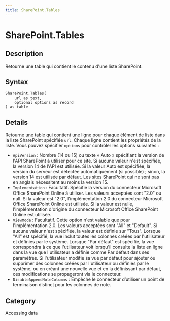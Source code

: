 ```yaml
---
title: SharePoint.Tables
---
```


# SharePoint.Tables


## Description

Retourne une table qui contient le contenu d&#39;une liste SharePoint.


## Syntax

```powerquery
SharePoint.Tables(
    url as text,
    optional options as record
) as table
```


## Details

Retourne une table qui contient une ligne pour chaque élément de liste dans la liste SharePoint spécifiée <code>url</code>. Chaque ligne contient les propriétés de la liste. Vous pouvez spécifier <code>options</code> pour contrôler les options suivantes :    <ul><li><code>ApiVersion</code> : Nombre (14&#160;ou&#160;15) ou texte &#171;&#160;Auto&#160;&#187; sp&#233;cifiant la version de l&#39;API SharePoint &#224; utiliser pour ce site. Si aucune valeur n&#39;est sp&#233;cifi&#233;e, la version&#160;14 de l&#39;API est utilis&#233;e. Si la valeur Auto est sp&#233;cifi&#233;e, la version du serveur est d&#233;tect&#233;e automatiquement (si possible)&#160;; sinon, la version&#160;14 est utilis&#233;e par d&#233;faut. Les sites SharePoint qui ne sont pas en anglais n&#233;cessitent au moins la version&#160;15.</li><li><code>Implementation</code> : Facultatif. Sp&#233;cifie la version du connecteur Microsoft Office SharePoint Online &#224; utiliser. Les valeurs accept&#233;es sont &quot;2.0&quot; ou null. Si la valeur est &quot;2.0&quot;, l&#39;impl&#233;mentation 2.0 du connecteur Microsoft Office SharePoint Online est utilis&#233;e. Si la valeur est nulle, l&#39;impl&#233;mentation d&#39;origine du connecteur Microsoft Office SharePoint Online est utilis&#233;e.</li><li><code>ViewMode</code> : Facultatif. Cette option n&#39;est valable que pour l&#39;impl&#233;mentation 2.0. Les valeurs accept&#233;es sont &quot;All&quot; et &quot;Default&quot;. Si aucune valeur n&#39;est sp&#233;cifi&#233;e, la valeur est d&#233;finie sur &quot;Tous&quot;. Lorsque &quot;All&quot; est sp&#233;cifi&#233;, la vue inclut toutes les colonnes cr&#233;&#233;es par l&#39;utilisateur et d&#233;finies par le syst&#232;me. Lorsque &quot;Par d&#233;faut&quot; est sp&#233;cifi&#233;, la vue correspondra &#224; ce que l&#39;utilisateur voit lorsqu&#39;il consulte la liste en ligne dans la vue que l&#39;utilisateur a d&#233;finie comme Par d&#233;faut dans ses param&#232;tres. Si l&#39;utilisateur modifie sa vue par d&#233;faut pour ajouter ou supprimer des colonnes cr&#233;&#233;es par l&#39;utilisateur ou d&#233;finies par le syst&#232;me, ou en cr&#233;ant une nouvelle vue et en la d&#233;finissant par d&#233;faut, ces modifications se propageront via le connecteur.</li><li><code>DisableAppendNoteColumns</code> : Emp&#234;che le connecteur d’utiliser un point de terminaison distinct pour les colonnes de note.</li></ul>    



## Category
Accessing data
